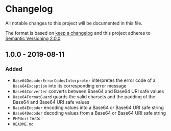 # Changelog

All notable changes to this project will be documented in this file.

The format is based on [keep a changelog][xtlink-keep-a-changelog]
and this project adheres to [Semantic Versioning 2.0.0][xtlink-semantic-versioning].

## 1.0.0 - 2019-08-11

### Added

* `Base64DecoderErrorCodesInterpreter` interpretes the error code of a `Base64Exception` into its corresponding error message
* `Base64Converter` converts between Base64 and Base64 URI safe values
* `Base64FormatGuard` guards the valid charsets and the padding of the Base64 and Base64 URI safe values
* `Base64Encoder` encoding values into a Base64 or Base64 URI safe string
* `Base64Decoder` decoding values from a Base64 or Base64 URI safe string
* `PHPUnit` tests
* `README.md`



[xtlink-keep-a-changelog]: http://keepachangelog.com/en/1.0.0/
[xtlink-semantic-versioning]: http://semver.org/spec/v2.0.0.html
